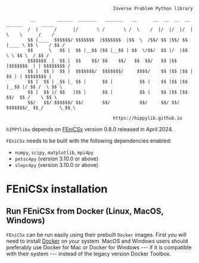 ```
                                        Inverse Problem Python library
```
```
         __        ______  _______   _______   __      __  __  __  __     ______       _____  
        /  |      /      |/       \ /       \ /  \    /  |/  |/  |/  |    \    \      /    /     
        $$ |____  $$$$$$/ $$$$$$$  |$$$$$$$  |$$  \  /$$/ $$ |$$/ $$ |____ \ $$ \    / $$ /   
        $$      \   $$ |  $$ |__$$ |$$ |__$$ | $$  \/$$/  $$ |/  |$$      \ \ $$ \  / $$ /    
        $$$$$$$  |  $$ |  $$    $$/ $$    $$/   $$  $$/   $$ |$$ |$$$$$$$  | | $$$$$$$$ /     
        $$ |  $$ |  $$ |  $$$$$$$/  $$$$$$$/     $$$$/    $$ |$$ |$$ |  $$ | | $$$$$$$$ |     
        $$ |  $$ | _$$ |_ $$ |      $$ |          $$ |    $$ |$$ |$$ |__$$ |/ $$ /  \ $$ \    
        $$ |  $$ |/ $$   |$$ |      $$ |          $$ |    $$ |$$ |$$    $$/  $$ /    \ $$ \   
        $$/   $$/ $$$$$$/ $$/       $$/           $$/     $$/ $$/ $$$$$$$/_ $$_/      \_$$_\  

```
```
                                        https://hippylib.github.io
```

`hIPPYlibx` depends on [FEniCSx](https://fenicsproject.org/) version 0.8.0 released in April 2024.

`FEniCSx` needs to be built with the following dependencies enabled:
* `numpy`, `scipy`, `matplotlib`, `mpi4py`
* `petsc4py` (version 3.10.0 or above)
* `slepc4py` (version 3.10.0 or above)

# FEniCSx installation
## Run FEniCSx from Docker (Linux, MacOS, Windows)
`FEniCSx` can be run easily using their prebuilt `Docker` images.
First you will need to install [Docker](https://www.docker.com/) on your system. MacOS and Windows users should preferably use Docker for Mac or Docker for Windows --- if it is compatible with their system --- instead of the legacy version Docker Toolbox.